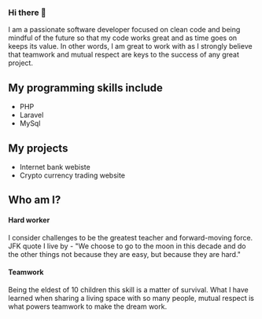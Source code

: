 ### Hi there 👋

I am a passionate software developer focused on clean code and being mindful of 
the future so that my code works great and as time goes on keeps its value. In 
other words, I am great to work with as I strongly believe that teamwork and 
mutual respect are keys to the success of any great project.

## My programming skills include

* PHP
* Laravel
* MySql

## My projects

* Internet bank webiste
* Crypto currency trading website

## Who am I?
#### Hard worker

I consider challenges to be the greatest teacher and forward-moving force. JFK 
quote I live by - "We choose to go to the moon in this decade and do the other 
things not because they are easy, but because they are hard."

#### Teamwork

Being the eldest of 10 children this skill is a matter of survival. What I have learned 
when sharing a living space with so many people, mutual respect is what 
powers teamwork to make the dream work.
